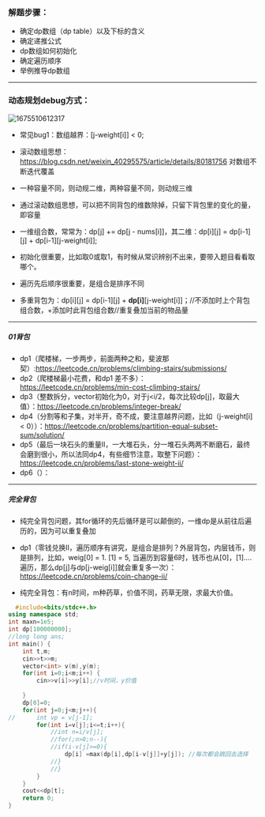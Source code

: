 ### 解题步骤：
* 确定dp数组（dp table）以及下标的含义
* 确定递推公式
* dp数组如何初始化
* 确定遍历顺序
* 举例推导dp数组
---
### 动态规划debug方式：
![1675510612317](https://user-images.githubusercontent.com/121871885/216765184-be4ff12a-818c-4fda-b9cd-23bebcadf66b.jpg)

* 常见bug1：数组越界：[j-weight[i]] < 0;

* 滚动数组思想：https://blog.csdn.net/weixin_40295575/article/details/80181756   对数组不断迭代覆盖
* 一种容量不同，则动规二维，两种容量不同，则动规三维
* 通过滚动数组思想，可以把不同背包的维数除掉，只留下背包里的变化的量，即容量
* 一维组合数，常常为：dp[j] += dp[j - nums[i]]，其二维：dp[i][j] = dp[i-1][j] + dp[i-1][j-weight[i]];
* 初始化很重要，比如取0或取1，有时候从常识辨别不出来，要带入题目看看取哪个。
* 遍历先后顺序很重要，是组合是排序不同
* 多重背包为：dp[i][j] = dp[i-1][j] + **dp[i]**[j-weight[i]]；//不添加时上个背包组合数，+添加时此背包组合数//重复叠加当前的物品量
---
##### 01背包
* dp1（爬楼梯，一步两步，前面两种之和，斐波那契）:https://leetcode.cn/problems/climbing-stairs/submissions/
* dp2（爬楼梯最小花费，和dp1 差不多）：https://leetcode.cn/problems/min-cost-climbing-stairs/
* dp3（整数拆分，vector初始化为0，对于j<i/2，每次比较dp[j]，取最大值）：https://leetcode.cn/problems/integer-break/
* dp4（分割等和子集，对半开，奇不成，要注意越界问题，比如（j-weight[i] < 0））：https://leetcode.cn/problems/partition-equal-subset-sum/solution/
* dp5（最后一块石头的重量II，一大堆石头，分一堆石头两两不断磨石，最终会磨到很小，所以法同dp4，有些细节注意，取整下问题）：https://leetcode.cn/problems/last-stone-weight-ii/
* dp6（）：
---
##### 完全背包
* 纯完全背包问题，其for循环的先后循环是可以颠倒的，一维dp是从前往后遍历的，因为可以重复叠加
* dp1（零钱兑换II，遍历顺序有讲究，是组合是排列？外层背包，内层钱币，则是排列，比如，weig[0] = 1. [1] = 5, 当遍历到容量6时，钱币也从[0]，[1]....遍历，那么dp[j]与dp[j-weig[i]]就会重复多一次）：https://leetcode.cn/problems/coin-change-ii/

* 纯完全背包：有n时间，m种药草，价值不同，药草无限，求最大价值。
```c++
  #include<bits/stdc++.h>
using namespace std;
int maxn=1e5;
int dp[100000000];
//long long ans;
int main() {
	int t,m;
	cin>>t>>m;
	vector<int> v(m),y(m);
	for(int i=0;i<m;i++) {
		cin>>v[i]>>y[i];//v时间，y价值 
		
	}
	dp[0]=0;
	for(int j=0;j<m;j++){
//		int vp = v[j-1];
		for(int i=v[j];i<=t;i++){
			//int n=i/v[j];
			//for(;n>0;n--){
			//if(i-v[j]>=0){
				dp[i] =max(dp[i],dp[i-v[j]]+y[j]); //每次都会跳回去选择
			//}
			//}
		}
	}
	cout<<dp[t];
	return 0;
} 
```
